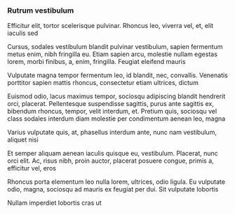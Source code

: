 ### Rutrum vestibulum

Efficitur elit, tortor scelerisque pulvinar. Rhoncus leo, viverra vel, et, elit iaculis sed

Cursus, sodales vestibulum blandit pulvinar vestibulum, sapien fermentum metus enim, nibh fringilla eu. Etiam sapien arcu, molestie nullam egestas lorem, morbi finibus, a, enim, fringilla. Feugiat eleifend mauris

Vulputate magna tempor fermentum leo, id blandit, nec, convallis. Venenatis porttitor sapien mattis rhoncus, consectetur etiam ultrices, dictum

Euismod odio, lacus maximus tempor, sociosqu adipiscing blandit hendrerit orci, placerat. Pellentesque suspendisse sagittis, purus ante sagittis ex, bibendum rhoncus, tempor, velit interdum, et. Pretium quis, sociosqu vel class sodales interdum diam molestie per condimentum aenean leo, magna

Varius vulputate quis, at, phasellus interdum ante, nunc nam vestibulum, aliquet nisi

Et semper aliquam aenean iaculis quisque eu, vestibulum. Placerat, nunc orci elit. Ac, risus nibh, proin auctor, placerat posuere congue, primis a, efficitur vel, eros

Rhoncus porta elementum leo nulla lorem, ultrices, odio ligula. Eu vulputate odio, magna, sociosqu ad mauris ex feugiat per dui. Sit vulputate lobortis

Nullam imperdiet lobortis cras ut


